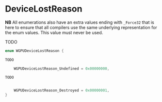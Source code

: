

# DeviceLostReason

**NB** All enumerations also have an extra values ending with `_Force32` that is here to ensure that all compilers use the same underlying representation for the enum values. This value must never be used.


TODO

```C
enum WGPUDeviceLostReason {
        
TODO

    WGPUDeviceLostReason_Undefined = 0x00000000,
        
TODO


    WGPUDeviceLostReason_Destroyed = 0x00000001,
}
```
